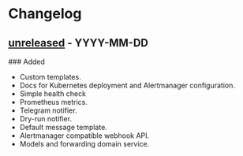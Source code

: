 # Changelog

## [unreleased] - YYYY-MM-DD

### Added

- Custom templates.
- Docs for Kubernetes deployment and Alertmanager configuration.
- Simple health check
- Prometheus metrics.
- Telegram notifier.
- Dry-run notifier.
- Default message template.
- Alertmanager compatible webhook API.
- Models and forwarding domain service.

[unreleased]: https://github.com/slok/alertgram/compare/v0.1.0...HEAD
[0.1.0]: https://github.com/slok/alertgram/releases/tag/v0.1.0
